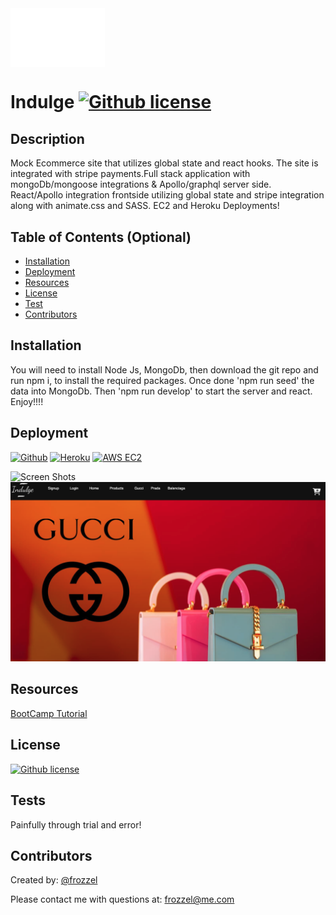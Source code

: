 <div>
<a href=""><img src="https://github.com/frozzel/LUX/blob/be3727e1fa54ae8219ca26a3bb81049a3f732738/client/src/assets/logo.png" align="center" height="" width="30%" ></a></div>

  
  
  # Indulge  [![Github license](https://img.shields.io/badge/License-MIT-yellow.svg)](https://opensource.org/licenses/MIT)
 



  ## Description
 Mock Ecommerce site that utilizes global state and react hooks. The site is integrated with stripe payments.Full stack application with mongoDb/mongoose integrations & Apollo/graphql server side. React/Apollo integration frontside utilizing global state and stripe integration along with animate.css and SASS. EC2 and Heroku Deployments!


  
  ## Table of Contents (Optional)
  
  - [Installation](#installation)
  - [Deployment](#Deployment)
  - [Resources](#resources)
  - [License](#license)
  - [Test](#tests)
  - [Contributors](#contributors)
  
  ## Installation
  You will need to install Node Js, MongoDb, then download the git repo and run npm i, to install the required packages. Once done 'npm run seed' the data into MongoDb. Then 'npm run develop' to start the server and react.  Enjoy!!!!
  
  ## Deployment
[![Github](https://img.shields.io/badge/GitHub-181717.svg?style=for-the-badge&logo=GitHub&logoColor=white)](https://github.com/frozzel/LUX) [![Heroku](https://img.shields.io/badge/Heroku-430098.svg?style=for-the-badge&logo=Heroku&logoColor=white)](https://indulge.herokuapp.com/) [![AWS EC2](https://img.shields.io/badge/Amazon%20EC2-FF9900.svg?style=for-the-badge&logo=Amazon-EC2&logoColor=white)](https://youtu.be/yZqc9ZoLggI)
  
  
![Screen Shots](https://github.com/frozzel/LUX/blob/82cb21e27f1b5b0975604393a17884d0fb3fa91c/client/public/images/Untitled.gif)
![Screen Shots2](https://github.com/frozzel/LUX/blob/82cb21e27f1b5b0975604393a17884d0fb3fa91c/client/public/images/indulgeScreen.png)


  ## Resources

  [BootCamp Tutorial](https://coding-boot-camp.github.io/full-stack/heroku/deploy-with-heroku-and-mysql)
  
  
  ## License
  
  [![Github license](https://img.shields.io/badge/License-MIT-yellow.svg)](https://opensource.org/licenses/MIT)
  
  ## Tests

  Painfully through trial and error!
  
  ## Contributors 

  Created by: [@frozzel](https://github.com/frozzel/LUX)
  
  Please contact me with questions at: frozzel@me.com
  
